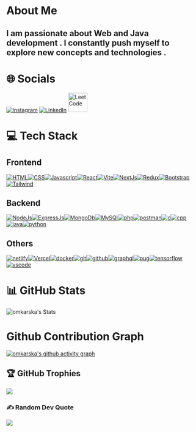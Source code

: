 # About Me

<h2> I am  passionate about Web and Java  development . I constantly push myself to explore new concepts and technologies . </h2>

# 🌐 Socials

[![Instagram](https://skillicons.dev/icons?i=instagram&perline=3)](https://www.instagram.com/omkarska/)
[![LinkedIn](https://skillicons.dev/icons?i=linkedin&perline=3)](https://www.linkedin.com/in/omkarska)
<a href="https://leetcode.com/u/Vortixium/">
  <img src="https://raw.githubusercontent.com/rahuldkjain/github-profile-readme-generator/master/src/images/icons/Social/leet-code.svg" alt="LeetCode" height="50"/>
</a>


# 💻 Tech Stack

## Frontend 

[![HTML](https://skillicons.dev/icons?i=html&perline=3)](https://skillicons.dev)[![CSS](https://skillicons.dev/icons?i=css&perline=3)](https://skillicons.dev)[![Javascript](https://skillicons.dev/icons?i=javascript&perline=3)](https://skillicons.dev)[![React](https://skillicons.dev/icons?i=react&perline=3)](https://skillicons.dev)[![Vite](https://skillicons.dev/icons?i=vite&perline=3)](https://skillicons.dev)[![NextJs](https://skillicons.dev/icons?i=nextjs&perline=3)](https://skillicons.dev)[![Redux](https://skillicons.dev/icons?i=redux&perline=3)](https://skillicons.dev)[![Bootstrap](https://skillicons.dev/icons?i=bootstrap&perline=3)](https://skillicons.dev)[![Tailwind](https://skillicons.dev/icons?i=tailwind&perline=3)](https://skillicons.dev)

## Backend 

[![NodeJs](https://skillicons.dev/icons?i=nodejs&perline=3)](https://skillicons.dev)[![ExpressJs](https://skillicons.dev/icons?i=express&perline=3)](https://skillicons.dev)[![MongoDb](https://skillicons.dev/icons?i=mongodb&perline=3)](https://skillicons.dev)[![MySQl](https://skillicons.dev/icons?i=mysql&perline=3)](https://skillicons.dev)[![php](https://skillicons.dev/icons?i=php&perline=3)](https://skillicons.dev)[![postman](https://skillicons.dev/icons?i=postman&perline=3)](https://skillicons.dev)[![c](https://skillicons.dev/icons?i=c&perline=3)](https://skillicons.dev)[![cpp](https://skillicons.dev/icons?i=cpp&perline=3)](https://skillicons.dev)[![java](https://skillicons.dev/icons?i=java&perline=3)](https://skillicons.dev)[![python](https://skillicons.dev/icons?i=python&perline=3)](https://skillicons.dev)

## Others

[![netlify](https://skillicons.dev/icons?i=netlify&perline=3)](https://skillicons.dev)[![Vercel](https://skillicons.dev/icons?i=vercel&perine=3)](https://skillicons.dev)[![docker](https://skillicons.dev/icons?i=docker&perline=3)](https://skillicons.dev)[![git](https://skillicons.dev/icons?i=git&perline=3)](https://skillicons.dev)[![github](https://skillicons.dev/icons?i=github&perline=3)](https://skillicons.dev)[![graphql](https://skillicons.dev/icons?i=graphql&perline=3)](https://skillicons.dev)[![pug](https://skillicons.dev/icons?i=pug&perline=3)](https://skillicons.dev)[![tensorflow](https://skillicons.dev/icons?i=tensorflow&perline=3)](https://skillicons.dev)[![vscode](https://skillicons.dev/icons?i=vscode&perline=3)](https://skillicons.dev)

# 📊 GitHub Stats

![omkarska's Stats](https://github-readme-stats.vercel.app/api?username=omkarska&theme=shades-of-purple&show_icons=true&hide_border=false&count_private=true)

# Github Contribution Graph

[![omkarska's github activity graph](https://github-readme-activity-graph.vercel.app/graph?username=omkarska&theme=github-compact)](https://github.com/ashutosh00710/github-readme-activity-graph)

## 🏆 GitHub Trophies

![](https://github-profile-trophy.vercel.app/?username=omkarska&theme=radical&no-frame=false&no-bg=true&margin-w=4)

### ✍ Random Dev Quote

![](https://quotes-github-readme.vercel.app/api?type=horizontal&theme=radical)

<br />
<br />
<br />
<br />
